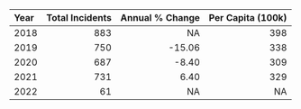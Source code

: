 |Year | Total Incidents| Annual % Change| Per Capita (100k)|
|:----|---------------:|---------------:|-----------------:|
|2018 |             883|              NA|               398|
|2019 |             750|          -15.06|               338|
|2020 |             687|           -8.40|               309|
|2021 |             731|            6.40|               329|
|2022 |              61|              NA|                NA|
